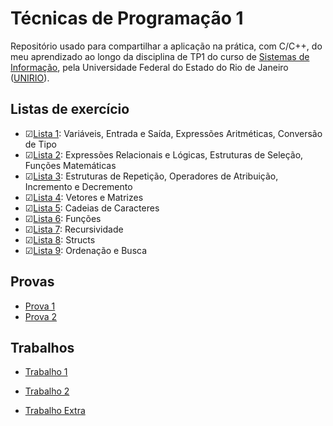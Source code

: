 # Técnicas de Programação 1
Repositório usado para compartilhar a aplicação na prática, com C/C++, do meu aprendizado ao longo da disciplina de TP1 do curso de [Sistemas de Informação][si], pela Universidade Federal do Estado do Rio de Janeiro ([UNIRIO][unirio]).

## Listas de exercício
- ☑[Lista 1][l1]: Variáveis, Entrada e Saída, Expressões Aritméticas, Conversão de Tipo
- ☑[Lista 2][l2]: Expressões Relacionais e Lógicas, Estruturas de Seleção, Funções Matemáticas
- ☑[Lista 3][l3]: Estruturas de Repetição, Operadores de Atribuição, Incremento e Decremento
- ☑[Lista 4][l4]: Vetores e Matrizes
- ☑[Lista 5][l5]: Cadeias de Caracteres
- ☑[Lista 6][l6]: Funções
- ☑[Lista 7][l7]: Recursividade
- ☑[Lista 8][l8]: Structs
- ☑[Lista 9][l9]: Ordenação e Busca 

## Provas
- [Prova 1](p1)
- [Prova 2](p2)

## Trabalhos
- [Trabalho 1][t1]
- [Trabalho 2][t2]
- [Trabalho Extra][textra]

    [si]: <https://bsi.uniriotec.br>
    [unirio]: <http://www.unirio.br>
    [l1]: <https://github.com/davilimabr/bsi-tecnicas-de-programacao-1/tree/main/listas-de-exercicio/lista-1>
    [l2]: <https://github.com/davilimabr/bsi-tecnicas-de-programacao-1/tree/main/listas-de-exercicio/lista-2>
    [l3]: <https://github.com/davilimabr/bsi-tecnicas-de-programacao-1/tree/main/listas-de-exercicio/lista-3>
    [l4]: <https://github.com/davilimabr/bsi-tecnicas-de-programacao-1/tree/main/listas-de-exercicio/lista-4>
    [l5]: <https://github.com/davilimabr/bsi-tecnicas-de-programacao-1/tree/main/listas-de-exercicio/lista-5>
    [l6]: <https://github.com/davilimabr/bsi-tecnicas-de-programacao-1/tree/main/listas-de-exercicio/lista-6>
    [l7]: <https://github.com/davilimabr/bsi-tecnicas-de-programacao-1/tree/main/listas-de-exercicio/lista-7>
    [l8]: <https://github.com/davilimabr/bsi-tecnicas-de-programacao-1/tree/main/listas-de-exercicio/lista-8>
    [l9]: <https://github.com/davilimabr/bsi-tecnicas-de-programacao-1/tree/main/listas-de-exercicio/lista-9>
    [p1]: <https://github.com/davilimabr/bsi-tecnicas-de-programacao-1/tree/main/provas/prova-1>
    [p1]: <https://github.com/davilimabr/bsi-tecnicas-de-programacao-1/tree/main/provas/prova-2>
    [t1]: <https://github.com/davilimabr/bsi-tecnicas-de-programacao-1/tree/main/trabalhos/trabalho-1>
    [t2]: <https://github.com/davilimabr/bsi-tecnicas-de-programacao-1/tree/main/trabalhos/trabalho-2>
    [textra]: <https://github.com/davilimabr/bsi-tecnicas-de-programacao-1/tree/main/trabalhos/trabalho-extra>

